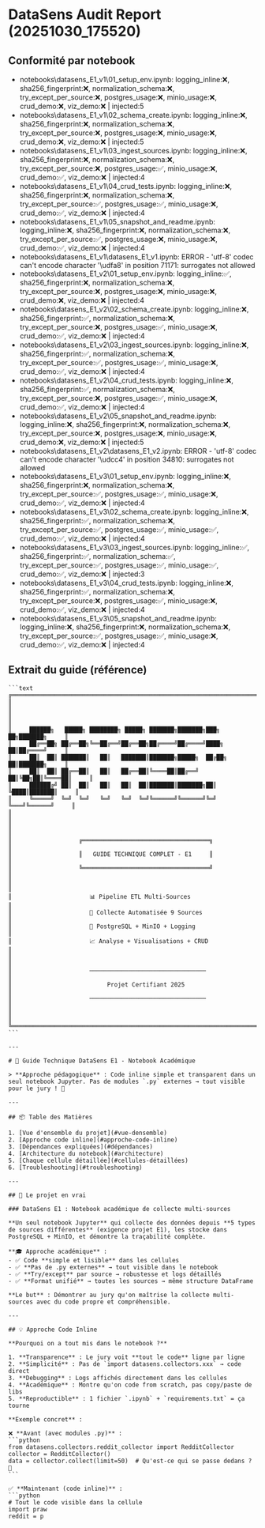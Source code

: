 # DataSens Audit Report (20251030_175520)


## Conformité par notebook

- notebooks\datasens_E1_v1\01_setup_env.ipynb: logging_inline:❌, sha256_fingerprint:❌, normalization_schema:❌, try_except_per_source:❌, postgres_usage:❌, minio_usage:❌, crud_demo:❌, viz_demo:❌ | injected:5
- notebooks\datasens_E1_v1\02_schema_create.ipynb: logging_inline:❌, sha256_fingerprint:❌, normalization_schema:❌, try_except_per_source:❌, postgres_usage:❌, minio_usage:❌, crud_demo:❌, viz_demo:❌ | injected:5
- notebooks\datasens_E1_v1\03_ingest_sources.ipynb: logging_inline:❌, sha256_fingerprint:❌, normalization_schema:❌, try_except_per_source:❌, postgres_usage:✅, minio_usage:❌, crud_demo:✅, viz_demo:❌ | injected:4
- notebooks\datasens_E1_v1\04_crud_tests.ipynb: logging_inline:❌, sha256_fingerprint:❌, normalization_schema:❌, try_except_per_source:✅, postgres_usage:✅, minio_usage:❌, crud_demo:✅, viz_demo:❌ | injected:4
- notebooks\datasens_E1_v1\05_snapshot_and_readme.ipynb: logging_inline:❌, sha256_fingerprint:❌, normalization_schema:❌, try_except_per_source:✅, postgres_usage:❌, minio_usage:❌, crud_demo:✅, viz_demo:❌ | injected:4
- notebooks\datasens_E1_v1\datasens_E1_v1.ipynb: ERROR - 'utf-8' codec can't encode character '\udfa8' in position 71171: surrogates not allowed
- notebooks\datasens_E1_v2\01_setup_env.ipynb: logging_inline:✅, sha256_fingerprint:❌, normalization_schema:❌, try_except_per_source:❌, postgres_usage:❌, minio_usage:❌, crud_demo:❌, viz_demo:❌ | injected:4
- notebooks\datasens_E1_v2\02_schema_create.ipynb: logging_inline:❌, sha256_fingerprint:✅, normalization_schema:❌, try_except_per_source:❌, postgres_usage:✅, minio_usage:❌, crud_demo:✅, viz_demo:❌ | injected:4
- notebooks\datasens_E1_v2\03_ingest_sources.ipynb: logging_inline:❌, sha256_fingerprint:✅, normalization_schema:❌, try_except_per_source:✅, postgres_usage:✅, minio_usage:❌, crud_demo:✅, viz_demo:❌ | injected:4
- notebooks\datasens_E1_v2\04_crud_tests.ipynb: logging_inline:❌, sha256_fingerprint:✅, normalization_schema:❌, try_except_per_source:❌, postgres_usage:✅, minio_usage:❌, crud_demo:✅, viz_demo:❌ | injected:4
- notebooks\datasens_E1_v2\05_snapshot_and_readme.ipynb: logging_inline:❌, sha256_fingerprint:❌, normalization_schema:❌, try_except_per_source:❌, postgres_usage:❌, minio_usage:❌, crud_demo:❌, viz_demo:❌ | injected:5
- notebooks\datasens_E1_v2\datasens_E1_v2.ipynb: ERROR - 'utf-8' codec can't encode character '\udcc4' in position 34810: surrogates not allowed
- notebooks\datasens_E1_v3\01_setup_env.ipynb: logging_inline:❌, sha256_fingerprint:❌, normalization_schema:❌, try_except_per_source:✅, postgres_usage:✅, minio_usage:❌, crud_demo:✅, viz_demo:❌ | injected:4
- notebooks\datasens_E1_v3\02_schema_create.ipynb: logging_inline:❌, sha256_fingerprint:✅, normalization_schema:❌, try_except_per_source:✅, postgres_usage:✅, minio_usage:✅, crud_demo:✅, viz_demo:❌ | injected:4
- notebooks\datasens_E1_v3\03_ingest_sources.ipynb: logging_inline:✅, sha256_fingerprint:✅, normalization_schema:✅, try_except_per_source:✅, postgres_usage:✅, minio_usage:✅, crud_demo:✅, viz_demo:❌ | injected:3
- notebooks\datasens_E1_v3\04_crud_tests.ipynb: logging_inline:❌, sha256_fingerprint:✅, normalization_schema:❌, try_except_per_source:❌, postgres_usage:✅, minio_usage:❌, crud_demo:✅, viz_demo:❌ | injected:4
- notebooks\datasens_E1_v3\05_snapshot_and_readme.ipynb: logging_inline:❌, sha256_fingerprint:❌, normalization_schema:❌, try_except_per_source:✅, postgres_usage:✅, minio_usage:❌, crud_demo:✅, viz_demo:❌ | injected:4

## Extrait du guide (référence)


````
﻿```text
╔══════════════════════════════════════════════════════════════════════════════╗
║                                                                              ║
║                                                                              ║
║     ██████╗   █████╗ ████████╗ █████╗ ███████╗███████╗███╗   ██╗███████╗     ║
║     ██╔══██╗ ██╔══██╗╚══██╔══╝██╔══██╗██╔════╝██╔════╝████╗  ██║██╔════╝     ║
║     ██║  ██║ ███████║   ██║   ███████║███████╗█████╗  ██╔██╗ ██║███████╗     ║
║     ██║  ██║ ██╔══██║   ██║   ██╔══██║╚════██║██╔══╝  ██║╚██╗██║╚════██║     ║
║     ██████╔╝ ██║  ██║   ██║   ██║  ██║███████║███████╗██║ ╚████║███████║     ║
║     ╚═════╝  ╚═╝  ╚═╝   ╚═╝   ╚═╝  ╚═╝╚══════╝╚══════╝╚═╝  ╚═══╝╚══════╝     ║
║                                                                              ║
║                                                                              ║
║                   ╔════════════════════════════════════╗                     ║
║                   ║   GUIDE TECHNIQUE COMPLET - E1     ║                     ║
║                   ╚════════════════════════════════════╝                     ║
║                                                                              ║
║                      📊 Pipeline ETL Multi-Sources                           ║
║                      🤖 Collecte Automatisée 9 Sources                       ║
║                      💾 PostgreSQL + MinIO + Logging                         ║
║                      📈 Analyse + Visualisations + CRUD                      ║
║                                                                              ║
║                      ─────────────────────────────────                       ║
║                           Projet Certifiant 2025                             ║
║                      ─────────────────────────────────                       ║
║                                                                              ║
╚══════════════════════════════════════════════════════════════════════════════╝
```

---

# 🚀 Guide Technique DataSens E1 - Notebook Académique

> **Approche pédagogique** : Code inline simple et transparent dans un seul notebook Jupyter. Pas de modules `.py` externes → tout visible pour le jury ! 💪

---

## 📦 Table des Matières

1. [Vue d'ensemble du projet](#vue-densemble)
2. [Approche code inline](#approche-code-inline)
3. [Dépendances expliquées](#dépendances)
4. [Architecture du notebook](#architecture)
5. [Chaque cellule détaillée](#cellules-détaillées)
6. [Troubleshooting](#troubleshooting)

---

## 🎯 Le projet en vrai

### DataSens E1 : Notebook académique de collecte multi-sources

**Un seul notebook Jupyter** qui collecte des données depuis **5 types de sources différentes** (exigence projet E1), les stocke dans PostgreSQL + MinIO, et démontre la traçabilité complète.

**🎓 Approche académique** :
- ✅ Code **simple et lisible** dans les cellules
- ✅ **Pas de .py externes** → tout visible dans le notebook
- ✅ **Try/except** par source → robustesse et logs détaillés
- ✅ **Format unifié** → toutes les sources → même structure DataFrame

**Le but** : Démontrer au jury qu'on maîtrise la collecte multi-sources avec du code propre et compréhensible.

---

## 💡 Approche Code Inline

**Pourquoi on a tout mis dans le notebook ?**

1. **Transparence** : Le jury voit **tout le code** ligne par ligne
2. **Simplicité** : Pas de `import datasens.collectors.xxx` → code direct
3. **Debugging** : Logs affichés directement dans les cellules
4. **Académique** : Montre qu'on code from scratch, pas copy/paste de libs
5. **Reproductible** : 1 fichier `.ipynb` + `requirements.txt` = ça tourne

**Exemple concret** :

❌ **Avant (avec modules .py)** :
```python
from datasens.collectors.reddit_collector import RedditCollector
collector = RedditCollector()
data = collector.collect(limit=50)  # Qu'est-ce qui se passe dedans ? 🤔
```

✅ **Maintenant (code inline)** :
```python
# Tout le code visible dans la cellule
import praw
reddit = p
````
